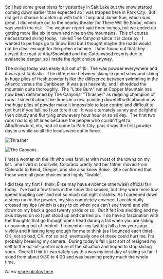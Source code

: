 So I had some great plans for yesterday in Salt Lake but the snow started coming down earlier than expected so I was trapped here in Park City.  But I did get a chance to catch up with both Thorp and Jamie Sue, which was great. I did venture out to the nearby theater for There Will Be Blood, which was worth the risk.  The weather report said three inches, but we ended up getting more like six in town and nine on the mountains.  This of course necessitated skiing today.  I skied The Canyons since it is close by.  I wanted to perhaps go to Snow Bird but I thought maybe the roads would not be clear enough for the green machine.  I later found out that they closed the road to Alta/Snowbird and the Cottonwood resorts due to avalanche danger, so I made the right choice anyway.

The skiing today was easily 9.8 out of 10.  The was powder everywhere and it was just fantastic.  The difference between skiing in good snow and skiing in huge piles of fresh powder is like the difference between swimming in the Atlantic versus the Caribbean. It was just heavenly, and I shredded the mountain quite thoroughly.  The "Little Burn" run at Copper Mountain has now been dethroned by The Canyons' "Thrasher" as reigning champion of runs.  I skied it about five times in a row, pointing downhill with abandon as the huge piles of powder make it impossible to lose control and difficult to get hurt if you fall, so I just tore it up.  It was alternately sunny and delightful then cloudy and flurrying snow every hour hour or so all day.  The first two runs had long lift lines because the people who couldn't get to Alta/Snowbird, etc, had all come to Park City, plus it was the first powder day in a while so all the locals were out in force.

![Thrasher](/photos/park_city_2008/135_canyons_thrasher.jpg)

![The Canyons](/photos/park_city_2008/136_canyons_march2.jpg)

I met a woman on the lift who was familiar with most of the towns on my list.  She lived in Louisville, Colorado briefly and her father moved from Colorado to Bend, Oregon, and she also knew Boise.  She confirmed that these were all good choices and highly "livable".

I did take my first (I think, Elise may have evidence otherwise) official fall today.  I've had a few times in the snow this season, but they were more low speed toppling over and not so much out right crashes. As I careened down a steep run in the powder, my skis completely covered, I accidentally crossed my tips (which is easy to do when you can't see them) and slid down on my back a good twenty yards or so.  But it felt like sledding and my skis stayed on so I just stood up and carried on.  I do have a fascination with the thoughts that go through one's head during a fall when you are sliding or bouncing out of control.  I remember my last big fall a few years ago vividly and it lasting long enough for me to think (as I bounced each time): OK, not so bad, OK, not so bad, eventually one of these could hurt me, I'm probably breaking my camera.  During today's fall I just sort of resigned my self to the out-of-control nature of the situation and hoped to stop sliding soon.  Overall I think I can safely say this was my best day of skiing so far.  I skied from about 9:30 to 4:00 and was beaming pretty much the whole time.

A few [more photos here](http://www.peterlyons.com/app/photos?gallery=park_city_2008&photo=130_canyons_march2).